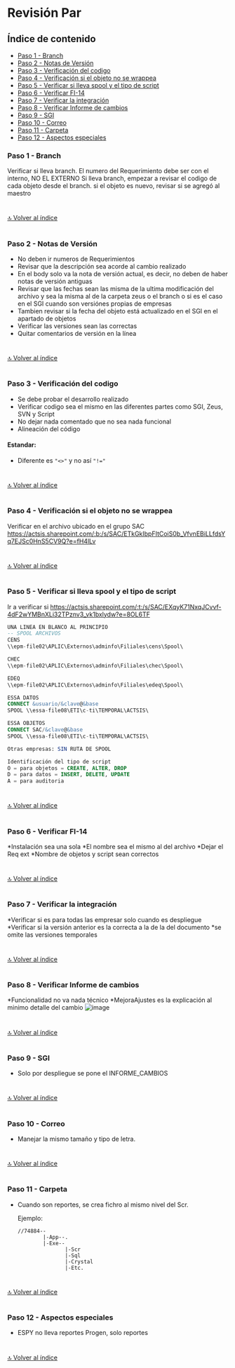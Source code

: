 # Revisión Par

## Índice de contenido

*   [Paso 1 - Branch](#paso-1---branch)
*   [Paso 2 - Notas de Versión](#paso-2---notas-de-versión)
*   [Paso 3 - Verificación del codigo](#paso-3---verificación-del-codigo)
*   [Paso 4 - Verificación si el objeto no se wrappea](#paso-4---verificación-si-el-objeto-no-se-wrappea)
*   [Paso 5 - Verificar si lleva spool y el tipo de script](#paso-5---verificar-si-lleva-spool-y-el-tipo-de-script)
*   [Paso 6 - Verificar FI-14](#paso-6---verificar-fi-14)
*   [Paso 7 - Verificar la integración](#paso-7---verificar-la-integración)
*   [Paso 8 - Verificar Informe de cambios](#paso-8---verificar-informe-de-cambios)
*   [Paso 9 - SGI](#paso-9---SGI)
*   [Paso 10 - Correo](#paso-9---SGI)
*   [Paso 11 - Carpeta](#paso-9---SGI)
*   [Paso 12 - Aspectos especiales](#paso-12---aspectos-especiales)


### **Paso 1 - Branch**

Verificar si lleva branch.
El numero del Requerimiento debe ser con el interno, NO EL EXTERNO
Si lleva branch, empezar a revisar el codigo de cada objeto desde el branch.
si el objeto es nuevo, revisar si se agregó al maestro
#
[🔝 Volver al índice](#índice-de-contenido)
#

#

### **Paso 2 - Notas de Versión**

*   No deben ir numeros de Requerimientos
*   Revisar que la descripción sea acorde al cambio realizado
*   En el body solo va la nota de versión actual, es decir, no deben de haber notas de versión antiguas
*   Revisar que las fechas sean las misma de la ultima modificación del archivo y sea la misma al de la carpeta zeus o el branch o si es el caso en el SGI cuando son versiónes propias de empresas
*   Tambien revisar si la fecha del objeto está actualizado en el SGI en el apartado de objetos
*   Verificar las versiones sean las correctas
*   Quitar comentarios de versión en la línea


#
[🔝 Volver al índice](#índice-de-contenido)
#

#

### **Paso 3 - Verificación del codigo**
* Se debe probar el desarrollo realizado
* Verificar codigo sea el mismo en las diferentes partes como SGI, Zeus, SVN y Script
* No dejar nada comentado que no sea nada funcional
* Alineación del código
#### Estandar:
  *   Diferente es `"<>"` y no así `"!="`


#
[🔝 Volver al índice](#índice-de-contenido)
#

#

### **Paso 4 - Verificación si el objeto no se wrappea**
Verificar en el archivo ubicado en el grupo SAC
https://actsis.sharepoint.com/:b:/s/SAC/ETkGkIbpFItCoiS0b_VfvnEBiLLfdsYq7EJSc0HnS5CV9Q?e=fH4lLv


#
[🔝 Volver al índice](#índice-de-contenido)
#

#

### **Paso 5 - Verificar si lleva spool y el tipo de script**
Ir a verificar si
https://actsis.sharepoint.com/:t:/s/SAC/EXqyK71NxqJCvvf-4dF2wYMBnXLi32TPznv3_vk1bxlydw?e=8OL6TF
```SQL
UNA LINEA EN BLANCO AL PRINCIPIO
-- SPOOL ARCHIVOS 
CENS 
\\epm-file02\APLIC\Externos\adminfo\Filiales\cens\Spool\ 

CHEC 
\\epm-file02\APLIC\Externos\adminfo\Filiales\chec\Spool\ 

EDEQ 
\\epm-file02\APLIC\Externos\adminfo\Filiales\edeq\Spool\ 

ESSA DATOS 
CONNECT &usuario/&clave@&base 
SPOOL \\essa-file08\ETI\c-ti\TEMPORAL\ACTSIS\ 

ESSA OBJETOS 
CONNECT SAC/&clave@&base 
SPOOL \\essa-file08\ETI\c-ti\TEMPORAL\ACTSIS\ 

Otras empresas: SIN RUTA DE SPOOL 

Identificación del tipo de script 
O = para objetos = CREATE, ALTER, DROP 
D = para datos = INSERT, DELETE, UPDATE  
A = para auditoria 
```


#
[🔝 Volver al índice](#índice-de-contenido)
#

#

### **Paso 6 - Verificar FI-14**
*Instalación sea una sola
*El nombre sea el mismo al del archivo
*Dejar el Req ext
*Nombre de objetos y script sean correctos


#
[🔝 Volver al índice](#índice-de-contenido)
#

#

### **Paso 7 - Verificar la integración**
*Verificar si es para todas las empresar solo cuando es despliegue
*Verificar si la versión anterior es la correcta a la de la del documento
*se omite las versiones temporales


#
[🔝 Volver al índice](#índice-de-contenido)
#

#

### **Paso 8 - Verificar Informe de cambios**
*Funcionalidad no va nada técnico
*MejoraAjustes es la explicación al minimo detalle del cambio
![image](https://user-images.githubusercontent.com/61068392/170584850-cb1a27d8-25e5-4d44-9635-a3a37cabc09c.png)


#
[🔝 Volver al índice](#índice-de-contenido)
#

#

### **Paso 9 - SGI**
*   Solo por despliegue se pone el INFORME_CAMBIOS


#
[🔝 Volver al índice](#índice-de-contenido)
#

#

### **Paso 10 - Correo**
*   Manejar la mismo tamaño y tipo de letra.


#
[🔝 Volver al índice](#índice-de-contenido)
#

#

### **Paso 11 - Carpeta**
*   Cuando son reportes, se crea fichro al mismo nivel del Scr.

    Ejemplo:
    ```
    //74884--
            |-App--.
            |-Exe--
                   |-Scr
                   |-Sql
                   |-Crystal
                   |-Etc.
    ```


#
[🔝 Volver al índice](#índice-de-contenido)
#

#

### **Paso 12 - Aspectos especiales**
*   ESPY no lleva reportes Progen, solo reportes



#
[🔝 Volver al índice](#índice-de-contenido)
#

#
